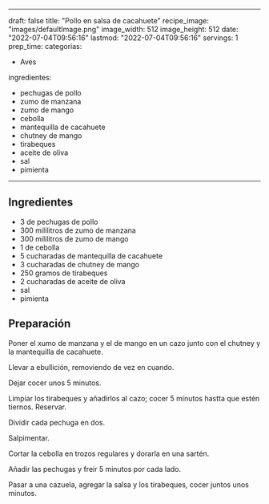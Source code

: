 
---
draft: false
title: "Pollo en salsa de cacahuete"
recipe_image: "images/defaultImage.png"
image_width: 512
image_height: 512
date: "2022-07-04T09:56:16"
lastmod: "2022-07-04T09:56:16"
servings: 1
prep_time: 
categorias:
  - Aves

ingredientes:
  - pechugas de pollo
  - zumo de manzana
  - zumo de mango
  - cebolla
  - mantequilla de cacahuete
  - chutney de mango
  - tirabeques
  - aceite de oliva
  - sal
  - pimienta
---

## Ingredientes
- 3  de pechugas de pollo
- 300 mililitros de zumo de manzana
- 300 mililitros de zumo de mango
- 1  de cebolla
- 5 cucharadas de mantequilla de cacahuete
- 3 cucharadas de chutney de mango
- 250 gramos de tirabeques
- 2 cucharadas de aceite de oliva
- sal
- pimienta

## Preparación
Poner el xumo de manzana y el de mango en un cazo junto con el chutney y la mantequilla de cacahuete.

Llevar a ebullición, removiendo de vez en cuando.

Dejar cocer unos 5 minutos.

Limpiar los tirabeques y añadirlos al cazo; cocer 5 minutos hastta que estén tiernos. Reservar.

Dividir cada pechuga en dos.

Salpimentar.

Cortar la cebolla en trozos regulares y dorarla en una sartén.

Añadir las pechugas y freir 5 minutos por cada lado.

Pasar a una cazuela, agregar la salsa y los tirabeques, cocer juntos unos minutos.


